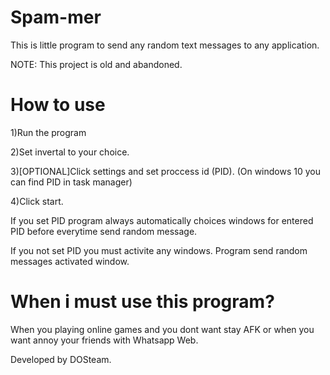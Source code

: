 # Spam-mer

This is little program to send any random text messages to any application.

NOTE: This project is old and abandoned.

# How to use

1)Run the program

2)Set invertal to your choice.

3)[OPTIONAL]Click settings and set proccess id (PID). (On windows 10 you can find PID in task manager)

4)Click start.

If you set PID program always automatically choices windows for entered PID before everytime send random message.

If you not set PID you must activite any windows. Program send random messages activated window.

# When i must use this program?

When you playing online games and you dont want stay AFK or when you want annoy your friends with Whatsapp Web.

Developed by DOSteam.
